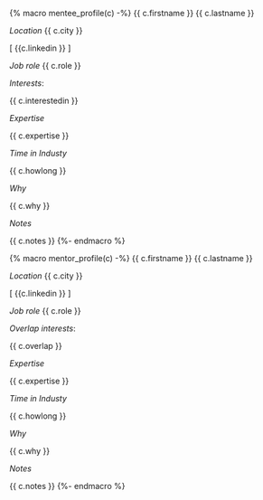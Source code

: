 {% macro mentee_profile(c) -%}
{{ c.firstname }} {{ c.lastname }}

*Location*
{{ c.city }}

[ {{c.linkedin }} ]

*Job role*
{{ c.role }}

*Interests*:

{{ c.interestedin }}

*Expertise*

{{ c.expertise }}

*Time in Industy*

{{ c.howlong }}

*Why*

{{ c.why }}

*Notes*

{{ c.notes }}
{%- endmacro %}


{% macro mentor_profile(c) -%}
{{ c.firstname }} {{ c.lastname }}

*Location*
{{ c.city }}

[ {{c.linkedin }} ]

*Job role*
{{ c.role }}

*Overlap interests*:

{{ c.overlap }}

*Expertise*

{{ c.expertise }}

*Time in Industy*

{{ c.howlong }}

*Why*

{{ c.why }}

*Notes*

{{ c.notes }}
{%- endmacro %}

